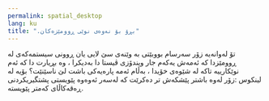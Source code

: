 ```yaml
---
permalink: spatial_desktop
lang: ku
title: ".بڕۆ بۆ نەوەی نوێی ڕوومێزەکان"
---
```


تۆ لەوانەیە زۆر سەرسام بووبێتی بە وێنەی سێ لایی یان  ڕوونی سیستمەکەی لە ڕوومێزدا کە ئەمەش یەکەم جار ویندۆزی ڤیستا دا بەدیکرا ، وە بڕیارت دا کە ئەم نوێکارییە تاکە لە شێوەی خۆیدا ، بەڵام ئەمە پارەیەکی باشت لێ ناسێنێت؟ بۆیە لە لینکوس :زۆر لەوە باشتر پێشکەش تر دەکرێت کە لەسەر ئەوەوە پێویستی پشتگیریکردنی ڕەقەکاڵای کەمتر پێویستە.

<? all_video_ids_from_file ();?>




